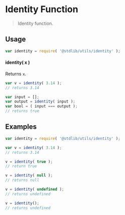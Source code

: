 # Identity Function

> Identity function.


<section class="usage">

## Usage

``` javascript
var identity = require( '@stdlib/utils/identity' );
```

#### identity( x )

Returns `x`.

``` javascript
var v = identity( 3.14 );
// returns 3.14

var input = [];
var output = identity( input );
var bool = ( input === output );
// returns true
```

<!-- </usage> -->


<section class="examples">

## Examples

``` javascript
var identity = require( '@stdlib/utils/identity' );

var v = identity( 3.14 );
// returns 3.14

v = identity( true );
// return true

v = identity( null );
// returns null

v = identity( undefined );
// returns undefined

v = identity();
// returns undefined
```

<!-- </examples> -->


<section class="links">

<!-- </links> -->
